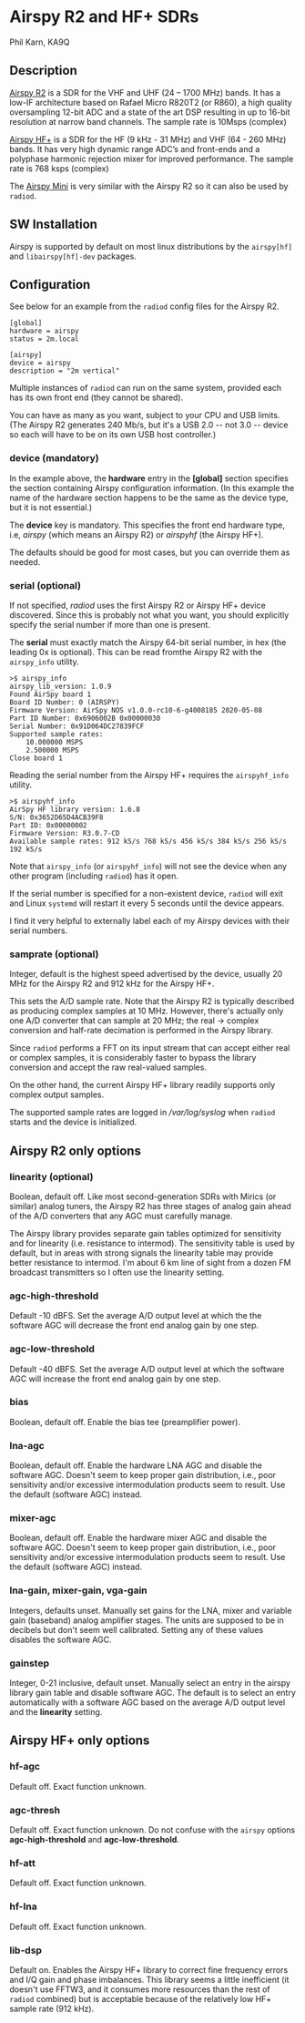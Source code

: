 # Airspy R2 and HF+ SDRs

Phil Karn, KA9Q

## Description

[Airspy R2](https://airspy.com/airspy-r2/) is a SDR for the VHF and UHF (24 – 1700 MHz) bands. It has a low-IF architecture based on Rafael Micro R820T2 (or R860), a high quality oversampling 12-bit ADC and a state of the art DSP resulting in up to 16-bit resolution at narrow band channels. The sample rate is 10Msps (complex)

[Airspy HF+](https://airspy.com/airspy-hf-plus/) is a SDR for the HF (9 kHz - 31 MHz) and VHF (64 - 260 MHz) bands. It has very high dynamic range ADC’s and front-ends and a polyphase harmonic rejection mixer for improved performance. The sample rate is 768 ksps (complex)

The [Airspy Mini](https://airspy.com/airspy-mini/) is very similar with the Airspy R2 so it can also be used by `radiod`.

## SW Installation

Airspy is supported by default on most linux distributions by the `airspy[hf]` and `libairspy[hf]-dev` packages.

## Configuration

See below for an example from the `radiod` config files for the Airspy R2.

```
[global]
hardware = airspy
status = 2m.local

[airspy]
device = airspy
description = "2m vertical"
```

Multiple instances of `radiod` can run on the same system, provided each has its own front end (they cannot be shared).

You can have as many as you want, subject to your CPU and USB limits. (The Airspy R2 generates 240 Mb/s, but it's a USB 2.0 -- not 3.0 -- device so each will have to be on its own USB host controller.)

### device (mandatory)

In the example above, the **hardware** entry in the **[global]** section specifies the section containing Airspy configuration information. (In this example the name of the hardware section happens to be the same as the device type, but it is not essential.)

The **device** key is mandatory. This specifies the front end hardware type, i.e, *airspy* (which means an Airspy R2) or *airspyhf* (the Airspy HF+).

The defaults should be good for most cases, but you can override them as needed.

### serial (optional)

If not specified, *radiod* uses the first Airspy R2 or Airspy HF+ device discovered. Since this is probably not what you want, you should explicitly specify the serial number if more than one is present.

The **serial** must exactly match the Airspy 64-bit serial number, in hex (the leading 0x is optional). This can be read fromthe Airspy R2 with the `airspy_info` utility.

```
>$ airspy_info
airspy_lib_version: 1.0.9
Found AirSpy board 1
Board ID Number: 0 (AIRSPY)
Firmware Version: AirSpy NOS v1.0.0-rc10-6-g4008185 2020-05-08
Part ID Number: 0x6906002B 0x00000030
Serial Number: 0x91D064DC27839FCF
Supported sample rates:
    10.000000 MSPS
    2.500000 MSPS
Close board 1
```

Reading the serial number from the Airspy HF+ requires the `airspyhf_info` utility.

```
>$ airspyhf_info
AirSpy HF library version: 1.6.8
S/N: 0x3652D65D4ACB39F8
Part ID: 0x00000002
Firmware Version: R3.0.7-CD
Available sample rates: 912 kS/s 768 kS/s 456 kS/s 384 kS/s 256 kS/s 192 kS/s
```

Note that `airspy_info` (or `airspyhf_info`) will not see the device when any other program (including `radiod`) has it open.

If the serial number is specified for a non-existent device, `radiod` will exit and Linux `systemd` will restart it every 5 seconds until the device appears.

I find it very helpful to externally label each of my Airspy devices with their serial numbers.

### samprate (optional)

Integer, default is the highest speed advertised by the device, usually 20 MHz for the Airspy R2 and 912 kHz for the Airspy HF+.

This sets the A/D sample rate. Note that the Airspy R2 is typically described as producing complex samples at 10 MHz. However, there's actually only one A/D converter that can sample at 20 MHz; the real -> complex conversion and half-rate decimation is performed in the Airspy library.

Since `radiod` performs a FFT on its input stream that can accept either real or complex samples, it is considerably faster to bypass the library conversion and accept the raw real-valued samples.

On the other hand, the current Airspy HF+ library readily supports only complex output samples.

The supported sample rates are logged in */var/log/syslog* when `radiod` starts and the device is initialized.

## Airspy R2 only options

### linearity (optional)

Boolean, default off. Like most second-generation SDRs with Mirics (or similar) analog tuners, the Airspy R2 has three stages of analog gain ahead of the A/D converters that any AGC must carefully manage.

The Airspy library provides separate gain tables optimized for sensitivity and for linearity (i.e. resistance to intermod). The sensitivity table is used by default, but in areas with strong signals the linearity table may provide better resistance to intermod. I'm about 6 km line of sight from a dozen FM broadcast transmitters so I often use the linearity setting.

### agc-high-threshold

Default -10 dBFS. Set the average A/D output level at which the the software AGC will decrease the front end analog gain by one step.

### agc-low-threshold

Default -40 dBFS. Set the average A/D output level at which the software AGC will increase the front end analog gain by one step.

### bias

Boolean, default off. Enable the bias tee (preamplifier power).

### lna-agc

Boolean, default off. Enable the hardware LNA AGC and disable the software AGC. Doesn't seem to keep proper gain distribution, i.e., poor sensitivity and/or excessive intermodulation products seem to result. Use the default (software AGC) instead.

### mixer-agc

Boolean, default off. Enable the hardware mixer AGC and disable the software AGC. Doesn't seem to keep proper gain distribution, i.e., poor sensitivity and/or excessive intermodulation
products seem to result. Use the default (software AGC) instead.

### lna-gain, mixer-gain, vga-gain

Integers, defaults unset. Manually set gains for the LNA, mixer and variable gain (baseband) analog amplifier stages. The units are supposed to be in decibels but don't seem well calibrated. Setting any of these values disables the software AGC.

### gainstep

Integer, 0-21 inclusive, default unset. Manually select an entry in the airspy library gain table and disable software AGC. The default is to select an entry automatically with a software AGC based on the average A/D output level and the **linearity** setting.

## Airspy HF+ only options

### hf-agc

Default off. Exact function unknown.

### agc-thresh

Default off. Exact function unknown. Do not confuse with the `airspy` options **agc-high-threshold** and **agc-low-threshold**.

### hf-att

Default off. Exact function unknown.

### hf-lna

Default off. Exact function unknown.

### lib-dsp

Default on. Enables the Airspy HF+ library to correct fine frequency errors and I/Q gain and phase imbalances. This library seems a little inefficient (it doesn't use FFTW3, and it consumes more resources than the rest of `radiod` combined) but is acceptable because of the relatively low HF+ sample rate (912 kHz).

